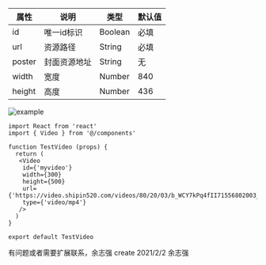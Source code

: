 | 属性   | 说明         | 类型    | 默认值 |
| ------ | ------------ | ------- | ------ |
| id     | 唯一id标识   | Boolean | 必填   |
| url    | 资源路径     | String  | 必填   |
| poster | 封面资源地址 | String  | 无     |
| width  | 宽度         | Number  | 840    |
| height | 高度         | Number  | 436    |

![example](.\example.gif)

```
import React from 'react'
import { Video } from '@/components'

function TestVideo (props) {
  return (
   <Video 
    id={'myvideo'}
    width={300}
    height={500}
    url={'https://video.shipin520.com/videos/80/20/03/b_WCY7kPq4fII71556802003_10s.mp4'}
    type={'video/mp4'}
   />
  )
}

export default TestVideo
```

有问题或者需要扩展联系，余志强
create 2021/2/2 余志强


